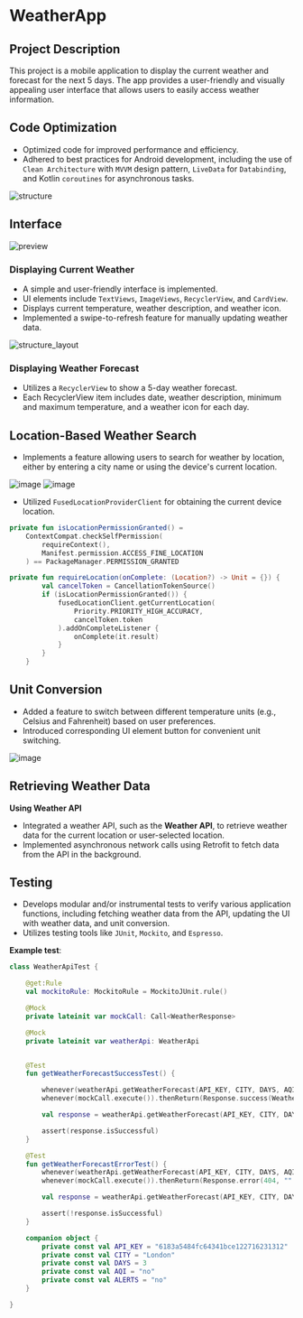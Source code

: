 # WeatherApp

## Project Description

This project is a mobile application to display the current weather and forecast for the next 5 days. The app provides a user-friendly and visually appealing user interface that allows users to easily access weather information.

## Code Optimization
- Optimized code for improved performance and efficiency.
- Adhered to best practices for Android development, including the use of `Clean Architecture` with `MVVM` design pattern, `LiveData` for `Databinding`, and Kotlin `coroutines` for asynchronous tasks.

![structure](https://github.com/m00r1arty/WeatherApp/assets/70763902/a43bfef6-6620-4e1c-bd4b-c9e69e036c11)


## Interface

![preview](https://github.com/m00r1arty/WeatherApp/assets/70763902/9810e8c2-6b5e-40da-a0f0-282f73686d79)

### Displaying Current Weather

- A simple and user-friendly interface is implemented.
- UI elements include `TextViews`, `ImageViews`, `RecyclerView`, and `CardView`.
- Displays current temperature, weather description, and weather icon.
- Implemented a swipe-to-refresh feature for manually updating weather data.

![structure_layout](https://github.com/m00r1arty/WeatherApp/assets/70763902/25802f9b-23b0-4736-8fdb-8f282e8a524b)


### Displaying Weather Forecast

- Utilizes a `RecyclerView` to show a 5-day weather forecast.
- Each RecyclerView item includes date, weather description, minimum and maximum temperature, and a weather icon for each day.

## Location-Based Weather Search
- Implements a feature allowing users to search for weather by location, either by entering a city name or using the device's current location.

![image](https://github.com/m00r1arty/WeatherApp/assets/70763902/9eb259a1-4351-4213-b55e-e2520479597b)  ![image](https://github.com/m00r1arty/WeatherApp/assets/70763902/130cb906-84b6-4aae-94ee-271d7248a544)

- Utilized `FusedLocationProviderClient` for obtaining the current device location.

```kotlin
private fun isLocationPermissionGranted() =
    ContextCompat.checkSelfPermission(
        requireContext(),
        Manifest.permission.ACCESS_FINE_LOCATION
    ) == PackageManager.PERMISSION_GRANTED

private fun requireLocation(onComplete: (Location?) -> Unit = {}) {
        val cancelToken = CancellationTokenSource()
        if (isLocationPermissionGranted()) {
            fusedLocationClient.getCurrentLocation(
                Priority.PRIORITY_HIGH_ACCURACY,
                cancelToken.token
            ).addOnCompleteListener {
                onComplete(it.result)
            }
        }
    }
```
## Unit Conversion
- Added a feature to switch between different temperature units (e.g., Celsius and Fahrenheit) based on user preferences.
- Introduced corresponding UI element button for convenient unit switching.

![image](https://github.com/m00r1arty/WeatherApp/assets/70763902/f1a5bd82-a002-4ef6-9da9-a5671d9ceef6)


## Retrieving Weather Data
**Using Weather API**

- Integrated a weather API, such as the **Weather API**, to retrieve weather data for the current location or user-selected location.
- Implemented asynchronous network calls using Retrofit to fetch data from the API in the background.

## Testing
- Develops modular and/or instrumental tests to verify various application functions, including fetching weather data from the API, updating the UI with weather data, and unit conversion.
- Utilizes testing tools like `JUnit`, `Mockito`, and `Espresso`.
 
**Example test**:
```kotlin
class WeatherApiTest {

    @get:Rule
    val mockitoRule: MockitoRule = MockitoJUnit.rule()

    @Mock
    private lateinit var mockCall: Call<WeatherResponse>

    @Mock
    private lateinit var weatherApi: WeatherApi


    @Test
    fun getWeatherForecastSuccessTest() {

        whenever(weatherApi.getWeatherForecast(API_KEY, CITY, DAYS, AQI, ALERTS)).thenReturn(mockCall)
        whenever(mockCall.execute()).thenReturn(Response.success(WeatherResponse()))

        val response = weatherApi.getWeatherForecast(API_KEY, CITY, DAYS, AQI, ALERTS).execute()

        assert(response.isSuccessful)
    }

    @Test
    fun getWeatherForecastErrorTest() {
        whenever(weatherApi.getWeatherForecast(API_KEY, CITY, DAYS, AQI, ALERTS)).thenReturn(mockCall)
        whenever(mockCall.execute()).thenReturn(Response.error(404, "".toResponseBody(null)))

        val response = weatherApi.getWeatherForecast(API_KEY, CITY, DAYS, AQI, ALERTS).execute()

        assert(!response.isSuccessful)
    }

    companion object {
        private const val API_KEY = "6183a5484fc64341bce122716231312"
        private const val CITY = "London"
        private const val DAYS = 3
        private const val AQI = "no"
        private const val ALERTS = "no"
    }

}
```
